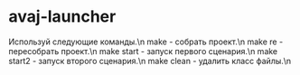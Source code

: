 # avaj-launcher
Используй следующие команды.\n
make - собрать проект.\n
make re - пересобрать проект.\n
make start - запуск первого сценария.\n
make start2 - запуск второго сценария.\n
make clean - удалить класс файлы.\n
